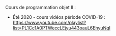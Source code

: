 Cours de programmation objet II :
 - Été 2020 - cours vidéos période COVID-19 : https://www.youtube.com/playlist?list=PL1Cc1A0PTWeccLEjyu443oauL6EhyuNqI

